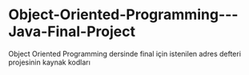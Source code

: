 # Object-Oriented-Programming---Java-Final-Project
Object Oriented Programming dersinde final için istenilen adres defteri projesinin kaynak kodları
